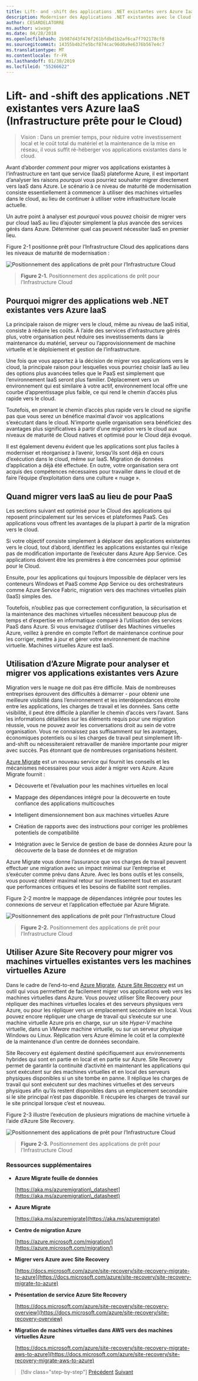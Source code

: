 ```yaml
---
title: Lift- and -shift des applications .NET existantes vers Azure IaaS (Infrastructure prête pour le Cloud)
description: Moderniser des Applications .NET existantes avec le Cloud Azure et les conteneurs Windows.
author: CESARDELATORRE
ms.author: wiwagn
ms.date: 04/28/2018
ms.openlocfilehash: 2b987d43f476f261bfdbd1b2af6ca7f792178cf8
ms.sourcegitcommit: 14355b4b2fe5bcf874cac96d0a9e6376b567e4c7
ms.translationtype: MT
ms.contentlocale: fr-FR
ms.lasthandoff: 01/30/2019
ms.locfileid: "55266622"
---
```

# <a name="lift-and-shift-existing-net-apps-to-azure-iaas-cloud-infrastructure-ready"></a>Lift- and -shift des applications .NET existantes vers Azure IaaS (Infrastructure prête pour le Cloud)

> Vision : Dans un premier temps, pour réduire votre investissement local et le coût total du matériel et la maintenance de la mise en réseau, il vous suffit ré-héberger vos applications existantes dans le cloud.

Avant d’aborder *comment* pour migrer vos applications existantes à l’infrastructure en tant que service (IaaS) plateforme Azure, il est important d’analyser les raisons *pourquoi* vous pourriez souhaiter migrer directement vers IaaS dans Azure. Le scénario à ce niveau de maturité de modernisation consiste essentiellement à commencer à utiliser des machines virtuelles dans le cloud, au lieu de continuer à utiliser votre infrastructure locale actuelle.

Un autre point à analyser est *pourquoi* vous pouvez choisir de migrer vers pur cloud IaaS au lieu d’ajouter simplement la plus avancée des services gérés dans Azure. Déterminer quel cas peuvent nécessiter IaaS en premier lieu.

Figure 2-1 positionne prêt pour l’Infrastructure Cloud des applications dans les niveaux de maturité de modernisation :

![Positionnement des applications de prêt pour l’Infrastructure Cloud](./media/image2-1.png)

> **Figure 2-1.** Positionnement des applications de prêt pour l’Infrastructure Cloud

## <a name="why-migrate-existing-net-web-applications-to-azure-iaas"></a>Pourquoi migrer des applications web .NET existantes vers Azure IaaS

La principale raison de migrer vers le cloud, même au niveau de IaaS initial, consiste à réduire les coûts. À l’aide des services d’infrastructure gérés plus, votre organisation peut réduire ses investissements dans la maintenance du matériel, serveur ou l’approvisionnement de machine virtuelle et le déploiement et gestion de l’infrastructure.

Une fois que vous apportez à la décision de migrer vos applications vers le cloud, la principale raison pour lesquelles vous pourriez choisir IaaS au lieu des options plus avancées telles que le PaaS est simplement que l’environnement IaaS seront plus familier. Déplacement vers un environnement qui est similaire à votre actif, environnement local offre une courbe d’apprentissage plus faible, ce qui rend le chemin d’accès plus rapide vers le cloud.

Toutefois, en prenant le chemin d’accès plus rapide vers le cloud ne signifie pas que vous serez un bénéfice maximal d’avoir vos applications s’exécutant dans le cloud. N’importe quelle organisation sera bénéficiez des avantages plus significatives à partir d’une migration vers le cloud aux niveaux de maturité de Cloud natives et optimisé pour le Cloud déjà évoqué.

Il est également devenu évident que les applications sont plus faciles à moderniser et réorganisez à l’avenir, lorsqu’ils sont déjà en cours d’exécution dans le cloud, même sur IaaS. Migration de données d’application a déjà été effectuée. En outre, votre organisation sera ont acquis des compétences nécessaires pour travailler dans le cloud et de faire l’équipe d’exploitation dans une culture « nuage ».

## <a name="when-to-migrate-to-iaas-instead-of-to-paas"></a>Quand migrer vers IaaS au lieu de pour PaaS

Les sections suivant est optimisé pour le Cloud des applications qui reposent principalement sur les services et plateformes PaaS. Ces applications vous offrent les avantages de la plupart à partir de la migration vers le cloud. 

Si votre objectif consiste simplement à déplacer des applications existantes vers le cloud, tout d’abord, identifiez les applications existantes qui n’exige pas de modification importante de l’exécuter dans Azure App Service. Ces applications doivent être les premières à être concernées pour optimisé pour le Cloud. 

Ensuite, pour les applications qui toujours Impossible de déplacer vers les conteneurs Windows et PaaS comme App Service ou des orchestrateurs comme Azure Service Fabric, migration vers des machines virtuelles plain (IaaS) simples des. 

Toutefois, n’oubliez pas que correctement configuration, la sécurisation et la maintenance des machines virtuelles nécessitent beaucoup plus de temps et d’expertise en informatique comparé à l’utilisation des services PaaS dans Azure. Si vous envisagez d’utiliser des Machines virtuelles Azure, veillez à prendre en compte l’effort de maintenance continue pour les corriger, mettre à jour et gérer votre environnement de machine virtuelle. Machines virtuelles Azure est IaaS.

## <a name="use-azure-migrate-to-analyze-and-migrate-your-existing-applications-to-azure"></a>Utilisation d’Azure Migrate pour analyser et migrer vos applications existantes vers Azure

Migration vers le nuage ne doit pas être difficile. Mais de nombreuses entreprises éprouvent des difficultés à démarrer - pour obtenir une meilleure visibilité dans l’environnement et les interdépendances étroite entre les applications, les charges de travail et les données. Sans cette visibilité, il peut être difficile à planifier le chemin d’accès vers l’avant. Sans les informations détaillées sur les éléments requis pour une migration réussie, vous ne pouvez avoir les conversations droit au sein de votre organisation. Vous ne connaissez pas suffisamment sur les avantages, économiques potentiels ou si les charges de travail peut simplement lift-and-shift ou nécessiteraient retravailler de manière importante pour migrer avec succès. Pas étonnant que de nombreuses organisations hésitent.

[Azure Migrate](https://aka.ms/azuremigrate) est un nouveau service qui fournit les conseils et les mécanismes nécessaires pour vous aider à migrer vers Azure. Azure Migrate fournit :

- Découverte et l’évaluation pour les machines virtuelles en local

- Mappage des dépendances intégré pour la découverte en toute confiance des applications multicouches

- Intelligent dimensionnement bon aux machines virtuelles Azure

- Création de rapports avec des instructions pour corriger les problèmes potentiels de compatibilité

- Intégration avec le Service de gestion de base de données Azure pour la découverte de la base de données et de migration

Azure Migrate vous donne l’assurance que vos charges de travail peuvent effectuer une migration avec un impact minimal sur l’entreprise et s’exécuter comme prévu dans Azure. Avec les bons outils et les conseils, vous pouvez obtenir maximal retour sur investissement tout en assurant que performances critiques et les besoins de fiabilité sont remplies.

Figure 2-2 montre le mappage de dépendances intégrée pour toutes les connexions de serveur et l’application effectuée par Azure Migrate.

![Positionnement des applications de prêt pour l’Infrastructure Cloud](./media/image2-2.png)

> **Figure 2-2.** Positionnement des applications de prêt pour l’Infrastructure Cloud

## <a name="use-azure-site-recovery-to-migrate-your-existing-vms-to-azure-vms"></a>Utiliser Azure Site Recovery pour migrer vos machines virtuelles existantes vers les machines virtuelles Azure

Dans le cadre de l’end-to-end [Azure Migrate](https://aka.ms/azuremigrate), [Azure Site Recovery](https://docs.microsoft.com/azure/site-recovery/site-recovery-overview) est un outil qui vous permettent de facilement migrer vos applications web vers les machines virtuelles dans Azure. Vous pouvez utiliser Site Recovery pour répliquer des machines virtuelles locales et des serveurs physiques vers Azure, ou pour les répliquer vers un emplacement secondaire en local. Vous pouvez encore répliquer une charge de travail qui s’exécute sur une machine virtuelle Azure pris en charge, sur un site *Hyper-V* machine virtuelle, dans un *VMware* machine virtuelle, ou sur un serveur physique Windows ou Linux. Réplication vers Azure élimine le coût et la complexité de la maintenance d’un centre de données secondaire.

Site Recovery est également destiné spécifiquement aux environnements hybrides qui sont en partie en local et en partie sur Azure. Site Recovery permet de garantir la continuité d’activité en maintenant les applications qui sont exécutent sur des machines virtuelles et en local des serveurs physiques disponibles si un site tombe en panne. Il réplique les charges de travail qui sont exécutent sur des machines virtuelles et des serveurs physiques afin qu’ils restent disponibles dans un emplacement secondaire si le site principal n’est pas disponible. Il récupère les charges de travail sur le site principal lorsque c’est et nouveau.

Figure 2-3 illustre l’exécution de plusieurs migrations de machine virtuelle à l’aide d’Azure Site Recovery.

![Positionnement des applications de prêt pour l’Infrastructure Cloud](./media/image2-3.png)

> **Figure 2-3.** Positionnement des applications de prêt pour l’Infrastructure Cloud

### <a name="additional-resources"></a>Ressources supplémentaires

- **Azure Migrate feuille de données**

    [https://aka.ms/azuremigration\_datasheet](https://aka.ms/azuremigration\_datasheet)

- **Azure Migrate**

    [https://aka.ms/azuremigrate](https://aka.ms/azuremigrate)

- **Centre de migration Azure**

    [https://azure.microsoft.com/migration/](https://azure.microsoft.com/migration/)

- **Migrer vers Azure avec Site Recovery**

    [https://docs.microsoft.com/azure/site-recovery/site-recovery-migrate-to-azure](https://docs.microsoft.com/azure/site-recovery/site-recovery-migrate-to-azure)

- **Présentation de service Azure Site Recovery**

    [https://docs.microsoft.com/azure/site-recovery/site-recovery-overview](https://docs.microsoft.com/azure/site-recovery/site-recovery-overview)

- **Migration de machines virtuelles dans AWS vers des machines virtuelles Azure**

    [https://docs.microsoft.com/azure/site-recovery/site-recovery-migrate-aws-to-azure](https://docs.microsoft.com/azure/site-recovery/site-recovery-migrate-aws-to-azure)

>[!div class="step-by-step"]
>[Précédent](index.md)
>[Suivant](migrate-your-relational-databases-to-azure.md)
